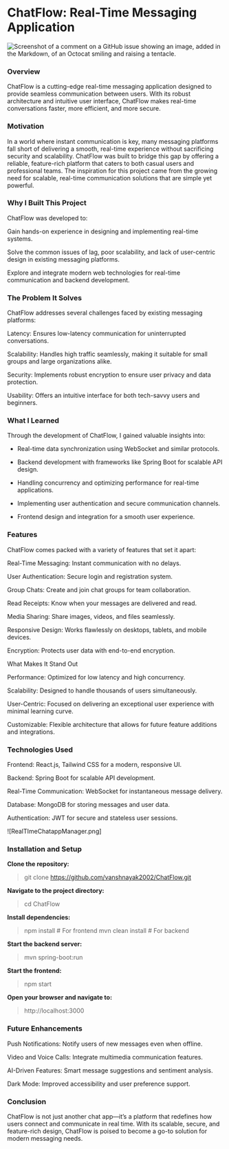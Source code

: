 # ChatFlow: Real-Time Messaging Application
![Screenshot of a comment on a GitHub issue showing an image, added in the Markdown, of an Octocat smiling and raising a tentacle.](https://myoctocat.com/assets/images/base-octocat.svg)

### Overview

ChatFlow is a cutting-edge real-time messaging application designed to provide seamless communication between users. With its robust architecture and intuitive user interface, ChatFlow makes real-time conversations faster, more efficient, and more secure.

### Motivation

In a world where instant communication is key, many messaging platforms fall short of delivering a smooth, real-time experience without sacrificing security and scalability. ChatFlow was built to bridge this gap by offering a reliable, feature-rich platform that caters to both casual users and professional teams. The inspiration for this project came from the growing need for scalable, real-time communication solutions that are simple yet powerful.

### Why I Built This Project

ChatFlow was developed to:

Gain hands-on experience in designing and implementing real-time systems.

Solve the common issues of lag, poor scalability, and lack of user-centric design in existing messaging platforms.

Explore and integrate modern web technologies for real-time communication and backend development.

### The Problem It Solves

ChatFlow addresses several challenges faced by existing messaging platforms:

Latency: Ensures low-latency communication for uninterrupted conversations.

Scalability: Handles high traffic seamlessly, making it suitable for small groups and large organizations alike.

Security: Implements robust encryption to ensure user privacy and data protection.

Usability: Offers an intuitive interface for both tech-savvy users and beginners.

### What I Learned

Through the development of ChatFlow, I gained valuable insights into:

- Real-time data synchronization using WebSocket and similar protocols.

- Backend development with frameworks like Spring Boot for scalable API design.

- Handling concurrency and optimizing performance for real-time applications.

- Implementing user authentication and secure communication channels.

- Frontend design and integration for a smooth user experience.

### Features

ChatFlow comes packed with a variety of features that set it apart:

Real-Time Messaging: Instant communication with no delays.

User Authentication: Secure login and registration system.

Group Chats: Create and join chat groups for team collaboration.

Read Receipts: Know when your messages are delivered and read.

Media Sharing: Share images, videos, and files seamlessly.

Responsive Design: Works flawlessly on desktops, tablets, and mobile devices.

Encryption: Protects user data with end-to-end encryption.

What Makes It Stand Out

Performance: Optimized for low latency and high concurrency.

Scalability: Designed to handle thousands of users simultaneously.

User-Centric: Focused on delivering an exceptional user experience with minimal learning curve.

Customizable: Flexible architecture that allows for future feature additions and integrations.

### Technologies Used

Frontend: React.js, Tailwind CSS for a modern, responsive UI.

Backend: Spring Boot for scalable API development.

Real-Time Communication: WebSocket for instantaneous message delivery.

Database: MongoDB for storing messages and user data.

Authentication: JWT for secure and stateless user sessions.

![RealTImeChatappManager.png]

### Installation and Setup

**Clone the repository:**

> git clone https://github.com/vanshnayak2002/ChatFlow.git

**Navigate to the project directory:**

> cd ChatFlow

**Install dependencies:**

> npm install # For frontend
> mvn clean install # For backend

**Start the backend server:**

 > mvn spring-boot:run

**Start the frontend:**

> npm start

**Open your browser and navigate to:**

> http://localhost:3000

### Future Enhancements

Push Notifications: Notify users of new messages even when offline.

Video and Voice Calls: Integrate multimedia communication features.

AI-Driven Features: Smart message suggestions and sentiment analysis.

Dark Mode: Improved accessibility and user preference support.

### Conclusion

ChatFlow is not just another chat app—it’s a platform that redefines how users connect and communicate in real time. With its scalable, secure, and feature-rich design, ChatFlow is poised to become a go-to solution for modern messaging needs.
